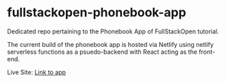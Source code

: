 # fullstackopen-phonebook-app

Dedicated repo pertaining to the Phonebook App of FullStackOpen tutorial.

The current build of the phonebook app is hosted via Netlify using netlify serverless functions as a psuedo-backend with React acting as the front-end.

Live Site: [Link to app](https://khl-phonebook-app.netlify.app/)
